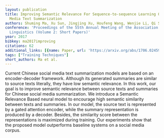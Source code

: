```yaml
---
layout: publication
title: Improving Semantic Relevance For Sequence-to-sequence Learning Of Chinese Social
  Media Text Summarization
authors: Shuming Ma, Xu Sun, Jingjing Xu, Houfeng Wang, Wenjie Li, Qi Su
conference: 'Proceedings of the 55th Annual Meeting of the Association for Computational
  Linguistics (Volume 2: Short Papers)'
year: 2017
bibkey: ma2017improving
citations: 62
additional_links: [{name: Paper, url: 'https://arxiv.org/abs/1706.02459'}]
tags: ["Training Techniques"]
short_authors: Ma et al.
---
```

Current Chinese social media text summarization models are based on an
encoder-decoder framework. Although its generated summaries are similar to
source texts literally, they have low semantic relevance. In this work, our
goal is to improve semantic relevance between source texts and summaries for
Chinese social media summarization. We introduce a Semantic Relevance Based
neural model to encourage high semantic similarity between texts and summaries.
In our model, the source text is represented by a gated attention encoder,
while the summary representation is produced by a decoder. Besides, the
similarity score between the representations is maximized during training. Our
experiments show that the proposed model outperforms baseline systems on a
social media corpus.